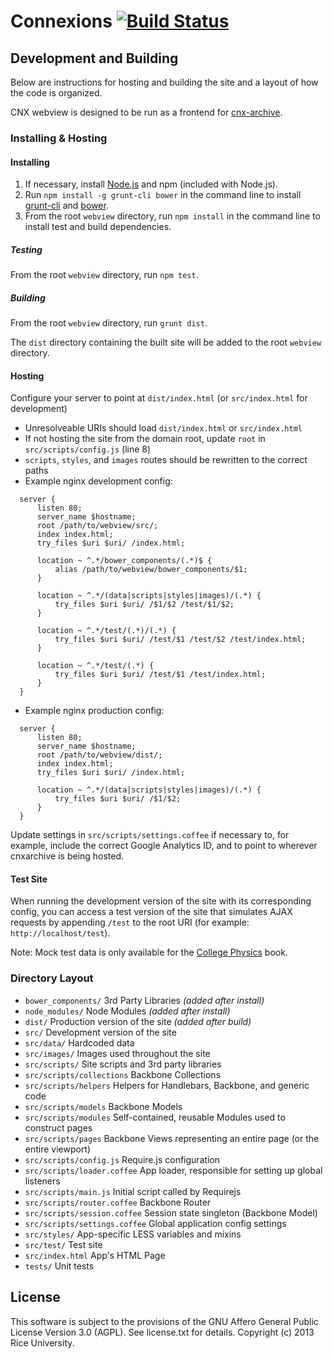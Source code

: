 # Connexions [![Build Status](https://travis-ci.org/Connexions/webview.png)](https://travis-ci.org/Connexions/webview)

## Development and Building

Below are instructions for hosting and building the site and a layout of how the code is organized.

CNX webview is designed to be run as a frontend for [cnx-archive](https://github.com/Connexions/cnx-archive).

### Installing & Hosting

#### Installing

1. If necessary, install [Node.js](http://nodejs.org) and npm (included with Node.js).
2. Run `npm install -g grunt-cli bower` in the command line to install [grunt-cli](https://github.com/gruntjs/grunt-cli) and [bower](http://bower.io/).
3. From the root `webview` directory, run `npm install` in the command line to install test and build dependencies.

##### Testing

From the root `webview` directory, run `npm test`.

##### Building

From the root `webview` directory, run `grunt dist`.

The `dist` directory containing the built site will be added to the root `webview` directory.

#### Hosting

Configure your server to point at `dist/index.html` (or `src/index.html` for development)
  * Unresolveable URIs should load `dist/index.html` or `src/index.html`
  * If not hosting the site from the domain root, update `root` in `src/scripts/config.js` (line 8)
  * `scripts`, `styles`, and `images` routes should be rewritten to the correct paths
  * Example nginx development config:
  ```
    server {
        listen 80;
        server_name $hostname;
        root /path/to/webview/src/;
        index index.html;
        try_files $uri $uri/ /index.html;

        location ~ ^.*/bower_components/(.*)$ {
            alias /path/to/webview/bower_components/$1;
        }

        location ~ ^.*/(data|scripts|styles|images)/(.*) {
            try_files $uri $uri/ /$1/$2 /test/$1/$2;
        }

        location ~ ^.*/test/(.*)/(.*) {
            try_files $uri $uri/ /test/$1 /test/$2 /test/index.html;
        }

        location ~ ^.*/test/(.*) {
            try_files $uri $uri/ /test/$1 /test/index.html;
        }
    }
  ```
  * Example nginx production config:
  ```
    server {
        listen 80;
        server_name $hostname;
        root /path/to/webview/dist/;
        index index.html;
        try_files $uri $uri/ /index.html;

        location ~ ^.*/(data|scripts|styles|images)/(.*) {
            try_files $uri $uri/ /$1/$2;
        }
    }
  ```

Update settings in `src/scripts/settings.coffee` if necessary to, for example, include
the correct Google Analytics ID, and to point to wherever cnxarchive is being hosted.

#### Test Site

When running the development version of the site with its corresponding config, you can
access a test version of the site that simulates AJAX requests by appending `/test` to the root URI
(for example: `http://localhost/test`).

Note: Mock test data is only available for the [College Physics](http://localhost/test/content/e79ffde3-7fb4-4af3-9ec8-df648b391597) book.

### Directory Layout

* `bower_components/`           3rd Party Libraries *(added after install)*
* `node_modules/`               Node Modules *(added after install)*
* `dist/`                       Production version of the site *(added after build)*
* `src/`                        Development version of the site
* `src/data/`                   Hardcoded data
* `src/images/`                 Images used throughout the site
* `src/scripts/`                Site scripts and 3rd party libraries
* `src/scripts/collections`     Backbone Collections
* `src/scripts/helpers`         Helpers for Handlebars, Backbone, and generic code
* `src/scripts/models`          Backbone Models
* `src/scripts/modules`         Self-contained, reusable Modules used to construct pages
* `src/scripts/pages`           Backbone Views representing an entire page (or the entire viewport)
* `src/scripts/config.js`       Require.js configuration
* `src/scripts/loader.coffee`   App loader, responsible for setting up global listeners
* `src/scripts/main.js`         Initial script called by Requirejs
* `src/scripts/router.coffee`   Backbone Router
* `src/scripts/session.coffee`  Session state singleton (Backbone Model)
* `src/scripts/settings.coffee` Global application config settings
* `src/styles/`                 App-specific LESS variables and mixins
* `src/test/`                   Test site
* `src/index.html`              App's HTML Page
* `tests/`                      Unit tests

License
-------

This software is subject to the provisions of the GNU Affero General Public License Version 3.0 (AGPL). See license.txt for details. Copyright (c) 2013 Rice University.
